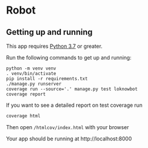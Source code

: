 # Robot



## Getting up and running
This app requires [Python 3.7](https://www.python.org/downloads/) or greater.

Run the following commands to get up and running:
```
python -m venv venv
. venv/bin/activate
pip install -r requirements.txt
./manage.py runserver
coverage run --source='.' manage.py test loknowbot
coverage report
```

If you want to see a detailed report on test coverage run
```bash
coverage html
```
Then open `/htmlcov/index.html` with your browser

Your app should be running at http://localhost:8000